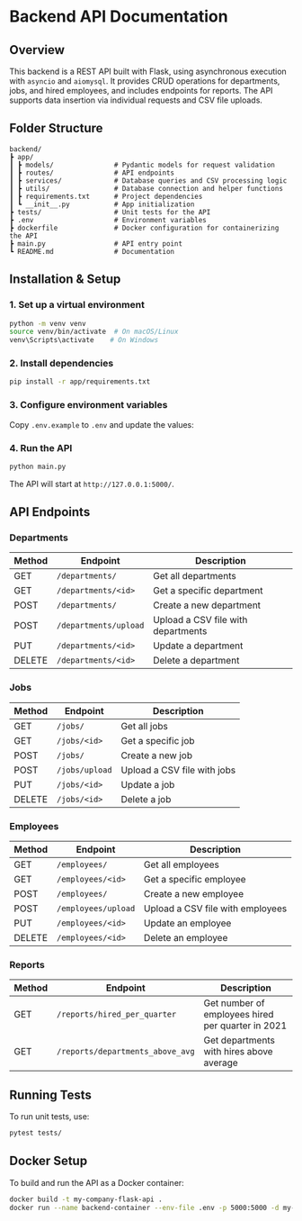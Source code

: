 # Backend API Documentation

## Overview
This backend is a REST API built with Flask, using asynchronous execution with `asyncio` and `aiomysql`. It provides CRUD operations for departments, jobs, and hired employees, and includes endpoints for reports. The API supports data insertion via individual requests and CSV file uploads.

## Folder Structure
```
backend/
┣ app/
┃ ┣ models/               # Pydantic models for request validation
┃ ┣ routes/               # API endpoints
┃ ┣ services/             # Database queries and CSV processing logic
┃ ┣ utils/                # Database connection and helper functions
┃ ┣ requirements.txt      # Project dependencies
┃ ┗ __init__.py           # App initialization
┣ tests/                  # Unit tests for the API
┣ .env                    # Environment variables
┣ dockerfile              # Docker configuration for containerizing the API
┣ main.py                 # API entry point
┗ README.md               # Documentation
```

## Installation & Setup

### 1. Set up a virtual environment
```sh
python -m venv venv
source venv/bin/activate  # On macOS/Linux
venv\Scripts\activate    # On Windows
```

### 2. Install dependencies
```sh
pip install -r app/requirements.txt
```

### 3. Configure environment variables
Copy `.env.example` to `.env` and update the values:

### 4. Run the API
```sh
python main.py
```

The API will start at `http://127.0.0.1:5000/`.

## API Endpoints

### Departments
| Method | Endpoint                | Description |
|--------|-------------------------|-------------|
| GET    | `/departments/`         | Get all departments |
| GET    | `/departments/<id>`     | Get a specific department |
| POST   | `/departments/`         | Create a new department |
| POST   | `/departments/upload`   | Upload a CSV file with departments |
| PUT    | `/departments/<id>`     | Update a department |
| DELETE | `/departments/<id>`     | Delete a department |

### Jobs
| Method | Endpoint       | Description |
|--------|---------------|-------------|
| GET    | `/jobs/`      | Get all jobs |
| GET    | `/jobs/<id>`  | Get a specific job |
| POST   | `/jobs/`      | Create a new job |
| POST   | `/jobs/upload` | Upload a CSV file with jobs |
| PUT    | `/jobs/<id>`  | Update a job |
| DELETE | `/jobs/<id>`  | Delete a job |

### Employees
| Method | Endpoint                   | Description |
|--------|-----------------------------|-------------|
| GET    | `/employees/`               | Get all employees |
| GET    | `/employees/<id>`           | Get a specific employee |
| POST   | `/employees/`               | Create a new employee |
| POST   | `/employees/upload`         | Upload a CSV file with employees |
| PUT    | `/employees/<id>`           | Update an employee |
| DELETE | `/employees/<id>`           | Delete an employee |

### Reports
| Method | Endpoint                         | Description |
|--------|-----------------------------------|-------------|
| GET    | `/reports/hired_per_quarter`     | Get number of employees hired per quarter in 2021 |
| GET    | `/reports/departments_above_avg` | Get departments with hires above average |

## Running Tests
To run unit tests, use:
```sh
pytest tests/
```

## Docker Setup
To build and run the API as a Docker container:
```sh
docker build -t my-company-flask-api .
docker run --name backend-container --env-file .env -p 5000:5000 -d my-company-flask-api
```